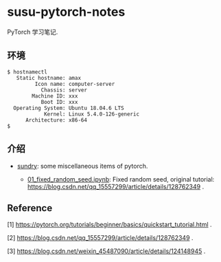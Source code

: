 # susu-pytorch-notes

PyTorch 学习笔记.

## 环境

```
$ hostnamectl
   Static hostname: amax
         Icon name: computer-server
           Chassis: server
        Machine ID: xxx
           Boot ID: xxx
  Operating System: Ubuntu 18.04.6 LTS
            Kernel: Linux 5.4.0-126-generic
      Architecture: x86-64
$
```

## 介绍

- [sundry](./sundry): some miscellaneous items of pytorch.

   - [01_fixed_random_seed.ipynb](./sundry/01_fixed_random_seed.ipynb): Fixed random seed, original tutorial: https://blog.csdn.net/qq_15557299/article/details/128762349 .

## Reference

[1] https://pytorch.org/tutorials/beginner/basics/quickstart_tutorial.html .

[2] https://blog.csdn.net/qq_15557299/article/details/128762349 .

[3] https://blog.csdn.net/weixin_45487090/article/details/124148945 .
